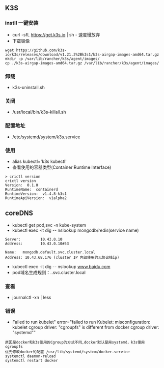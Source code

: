 ## K3S
### instll 一键安装
* curl -sfL https://get.k3s.io | sh - 速度慢放弃
* 下载镜像
```
wget https://github.com/k3s-io/k3s/releases/download/v1.21.3%2Bk3s1/k3s-airgap-images-amd64.tar.gz 
mkdir -p /var/lib/rancher/k3s/agent/images/
cp ./k3s-airgap-images-amd64.tar.gz /var/lib/rancher/k3s/agent/images/
```
### 卸载
* k3s-uninstall.sh 

### 关闭
* /usr/local/bin/k3s-killall.sh

### 配置地址
* /etc/systemd/system/k3s.service

### 使用
* alias kubectl='k3s kubectl'
* 查看使用的容器类型(Container Runtime Interface)
```
> crictl version
crictl version
Version:  0.1.0
RuntimeName:  containerd
RuntimeVersion:  v1.4.8-k3s1
RuntimeApiVersion:  v1alpha2
```
## coreDNS
* kubectl get pod,svc -n kube-system 
* kubectl exec -it dig -- nslookup mongodb/redis(service name)
```
Server:         10.43.0.10
Address:        10.43.0.10#53

Name:   mongodb.default.svc.cluster.local
Address: 10.43.68.176 (cluster IP 内部使用的无协议栈ip)
```
* kubectl exec -it dig -- nslookup www.baidu.com
* pod域名生成规则：<svc-name>.<namespace>.svc.cluster.local

### 查看
* journalctl -xn | less
### 错误
* Failed to run kubelet" error="failed to run Kubelet: misconfiguration: kubelet cgroup driver: \"cgroupfs\" is different from docker cgroup driver: \"systemd\""
```
原因是docker和k3s使用的Cgroup的方式不同,docker默认是用systemd，k3s使用cgroupfs
优先修改docker的配置 /usr/lib/systemd/system/docker.service
systemctl daemon-reload 
systemctl restart docker
```